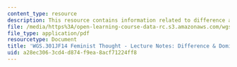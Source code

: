 ```yaml
---
content_type: resource
description: This resource contains information related to difference and dominance.
file: /media/https%3A/open-learning-course-data-rc.s3.amazonaws.com/wgs-301j-feminist-thought-fall-2014/a28ec3063cd4d874f9ea8acf71224ff8_MITWGS_301JF14_Sess15.pdf
file_type: application/pdf
resourcetype: Document
title: 'WGS.301JF14 Feminist Thought - Lecture Notes: Difference & Dominance'
uid: a28ec306-3cd4-d874-f9ea-8acf71224ff8
---
```

